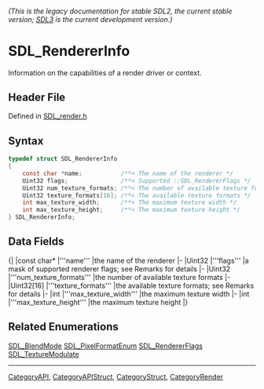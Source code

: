 ###### (This is the legacy documentation for stable SDL2, the current stable version; [SDL3](https://wiki.libsdl.org/SDL3/) is the current development version.)
# SDL_RendererInfo

Information on the capabilities of a render driver or context.

## Header File

Defined in [SDL_render.h](https://github.com/libsdl-org/SDL/blob/SDL2/include/SDL_render.h)

## Syntax

```c
typedef struct SDL_RendererInfo
{
    const char *name;           /**< The name of the renderer */
    Uint32 flags;               /**< Supported ::SDL_RendererFlags */
    Uint32 num_texture_formats; /**< The number of available texture formats */
    Uint32 texture_formats[16]; /**< The available texture formats */
    int max_texture_width;      /**< The maximum texture width */
    int max_texture_height;     /**< The maximum texture height */
} SDL_RendererInfo;
```

## Data Fields

{|
|const char*
|'''name'''
|the name of the renderer
|-
|Uint32
|'''flags'''
|a mask of supported renderer flags; see Remarks for details
|-
|Uint32
|'''num_texture_formats'''
|the number of available texture formats
|-
|Uint32[16]
|'''texture_formats'''
|the available texture formats; see Remarks for details
|-
|int
|'''max_texture_width'''
|the maximum texture width
|-
|int
|'''max_texture_height'''
|the maximum texture height
|}

## Related Enumerations

[SDL_BlendMode](SDL_BlendMode)
[SDL_PixelFormatEnum](SDL_PixelFormatEnum)
[SDL_RendererFlags](SDL_RendererFlags)
[SDL_TextureModulate](SDL_TextureModulate)

----
[CategoryAPI](CategoryAPI), [CategoryAPIStruct](CategoryAPIStruct), [CategoryStruct](CategoryStruct), [CategoryRender](CategoryRender)


